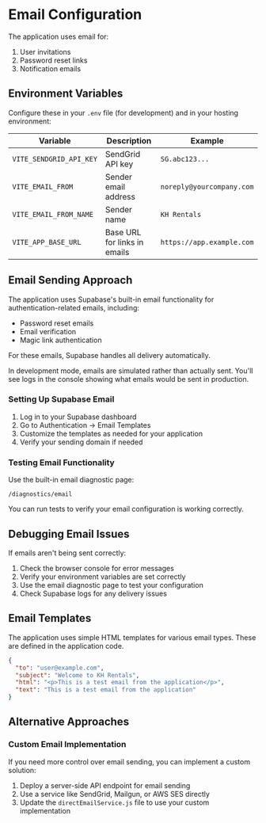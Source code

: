 # Email Configuration

The application uses email for:
1. User invitations
2. Password reset links
3. Notification emails

## Environment Variables

Configure these in your `.env` file (for development) and in your hosting environment:

| Variable | Description | Example |
|----------|-------------|---------|
| `VITE_SENDGRID_API_KEY` | SendGrid API key | `SG.abc123...` |
| `VITE_EMAIL_FROM` | Sender email address | `noreply@yourcompany.com` |
| `VITE_EMAIL_FROM_NAME` | Sender name | `KH Rentals` |
| `VITE_APP_BASE_URL` | Base URL for links in emails | `https://app.example.com` |

## Email Sending Approach

The application uses Supabase's built-in email functionality for authentication-related emails, including:
- Password reset emails
- Email verification
- Magic link authentication

For these emails, Supabase handles all delivery automatically.

In development mode, emails are simulated rather than actually sent. You'll see logs in the console showing what emails would be sent in production.

### Setting Up Supabase Email

1. Log in to your Supabase dashboard
2. Go to Authentication → Email Templates
3. Customize the templates as needed for your application
4. Verify your sending domain if needed

### Testing Email Functionality

Use the built-in email diagnostic page:

```
/diagnostics/email
```

You can run tests to verify your email configuration is working correctly.

## Debugging Email Issues

If emails aren't being sent correctly:

1. Check the browser console for error messages
2. Verify your environment variables are set correctly
3. Use the email diagnostic page to test your configuration
4. Check Supabase logs for any delivery issues

## Email Templates

The application uses simple HTML templates for various email types. These are defined in the application code.

```json
{
  "to": "user@example.com",
  "subject": "Welcome to KH Rentals",
  "html": "<p>This is a test email from the application</p>",
  "text": "This is a test email from the application"
}
```

## Alternative Approaches

### Custom Email Implementation

If you need more control over email sending, you can implement a custom solution:

1. Deploy a server-side API endpoint for email sending
2. Use a service like SendGrid, Mailgun, or AWS SES directly
3. Update the `directEmailService.js` file to use your custom implementation 